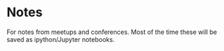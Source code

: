 # Notes

For notes from meetups and conferences. Most of the time these will be saved as ipython/Jupyter notebooks.